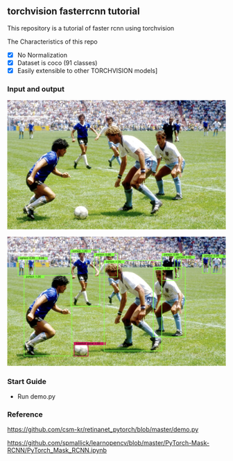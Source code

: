 ## torchvision fasterrcnn tutorial

This repository is a tutorial of faster rcnn using torchvision

The Characteristics of this repo
- [x] No Normalization
- [x] Dataset is coco (91 classes)
- [x] Easily extensible to other TORCHVISION models]

### Input and output

![input](./soccer.png)

![output](./result.png)

### Start Guide

- Run demo.py

### Reference

https://github.com/csm-kr/retinanet_pytorch/blob/master/demo.py

https://github.com/spmallick/learnopencv/blob/master/PyTorch-Mask-RCNN/PyTorch_Mask_RCNN.ipynb






